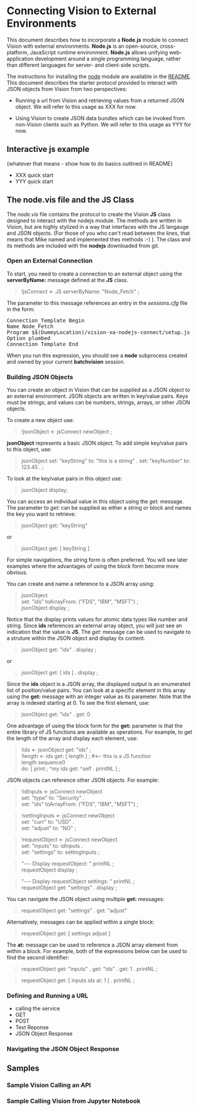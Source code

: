 # Connecting Vision to External Environments

This document describes how to incorporate a <b>Node.js</b> module to
connect Vision with external environments.  <b>Node.js</b> is an
open-source, cross-platform, JavaScript runtime environment.
<b>Node.js</b> allows unifying web-application development
around a single programming language, rather than different languages
for server- and client-side scripts.

The instructions for installing the [node](https://nodejs.org) module
are available in the [README](README.md).  This document describes the
starter protocol provided to interact with JSON objects from Vision from two
perspectives:

* Running a url from Vision and retrieving values from a returned JSON
  object.  We will refer to this usage as XXX for now.

* Using Vision to create JSON data bundles which can be invoked from
  non-Vision clients such as Python. We will refer to this usage as
  YYY for now.



##  Interactive js example

{whatever that means - show how to do basics outlined in README}

*  XXX quick start
*  YYY quick start


##  The __node.vis__ file and the <b>JS</b> Class

The <i>node.vis</i> file contains the protocol to create the Vision <b>JS</b>
class designed to interact with the nodejs module.  The methods are written in
Vision, but are highly stylized in a way that interfaces with the JS
langauge and JSON objects.  (For those of you who can't read between the lines, that means that Mike named and implemented thes methods :-) ).
The class and its methods are included with the __nodejs__ downloaded from git.

### Open an External Connection

To start, you need to create a connection to an external object using
the __serverByName:__ message defined at the <b>JS</b> class.

> !jsConnect <- JS serverByName: "Node_Fetch" ;

The parameter to this message references an entry in the
<i>sessions.cfg</i> file in the form:

<pre>
Connection_Template Begin
Name Node_Fetch
Program $$(DummyLocation)/vision-xa-nodejs-connect/setup.js
Option plumbed
Connection_Template End
</pre>

When you run this expression, you should see a __node__ subprocess
created and owned by your current __batchvision__ session.

### Building JSON Objects

You can create an object in Vision that can be supplied as a JSON
object to an external environment.  JSON objects are written in key/value pairs.
Keys must be strings, and values can be numbers, strings, arrays,
or other JSON objects.

To create a new object use:

> !jsonObject <- jsConnect newObject ;

<b>jsonObject</b> represents a basic JSON object.  To add simple
key/value pairs to this object, use:

> jsonObject
>    set: "keyString" to: "this is a string" .
>    set: "keyNumber" to: 123.45 .
>  ;

To look at the key/value pairs in this object use:

> jsonObject display;

You can access an individual value in this object using the <i>get:</i>
message.  The parameter to <i>get:</i> can be supplied as either a
string or block and names the key you want to retrieve:


> jsonObject get: "keyString"

or

> jsonObject get: [ keyString ]

For simple navigations, the string form is often preferred.
You will see later examples where the advantages of using the block
form become more obvious.

You can create and name a reference to a JSON array using:

> jsonObject <br>
>    set: "ids" toArrayFrom: ("FDS", "IBM", "MSFT") ; <br>
> jsonObject display ; <br>

Notice that the display prints values for atomic data types like
number and string.  Since __ids__ references an external array object, you will just
see an indication that the value is __JS__.  The <i>get:</i> message can
be used to navigate to a struture within the JSON object and display
its content.

>  jsonObject get: "ids" . display ;

or

> jsonObject get: [ ids ] . display ;

Since the __ids__ object is a JSON array, the displayed output is an
enumerated list of position/value pairs.  You can look at a specific
element in this array using the __get:__ message with an integer value
as its parameter.  Note that the array is indexed starting at 0.  To
see the first element, use:

> jsonObject get: "ids" . get: 0

One advantage of using the block form for the __get:__ parameter is
that the entire library of JS functions are available as operations.
For example, to get the length of the array and display each element, use:

> !ids <- jsonObject get: "ids" ; <br>
> !length <- ids get: [ length ] ;   #<-- this is a JS function <br>
> length sequence0 <br>
> do: [ print ; ^my ids get: ^self . printNL ] ; <br>


JSON objects can reference other JSON objects.  For example:

> !idInputs <- jsConnect newObject <br>
>    set: "type" to: "Security" . <br>
>    set: "ids" toArrayFrom: ("FDS", "IBM", "MSFT") ; <br>

> !settingInputs <- jsConnect newObject <br>
>    set: "curr" to: "USD" . <br>
>    set: "adjust" to: "NO" ; <br>

> !requestObject <- jsConnect newObject <br>
>    set: "inputs" to: idInputs . <br>
>    set: "settings" to: settingInputs ; <br>

> "--- Display requestObject: " printNL ; <br>
> requestObject display ; <br>

> "--- Display requestObject settings: " printNL ; <br>
> requestObject get: "settings" . display ; <br>


You can navigate the JSON object using multiple __get:__ messages:

> requestObject get: "settings" . get: "adjust"

Alternatively, messages can be applied within a single block:

> requestObject get: [ settings adjust ]

The __at:__ message can be used to reference a JSON array element from within a block.
For example, both of the expressions below can be used to find the second identifier:

> requestObject get: "inputs" . get: "ids" . get: 1 . printNL ; <br>

> requestObject get: [ inputs ids at: 1 ] . printNL ; 



### Defining and Running a URL

*  calling the service
*  GET
*  POST
*  Text Reponse
*  JSON Object Response

###  Navigating the JSON Object Response


##  Samples

###  Sample Vision Calling an API

###  Sample Calling Vision from Jupyter Notebook
